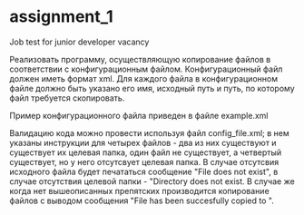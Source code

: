 # assignment_1
Job test for junior developer vacancy


Реализовать программу, осуществляющую копирование файлов в соответствии с
конфигурационным файлом. Конфигурационный файл должен иметь формат xml. Для
каждого файла в конфигурационном файле должно быть указано его имя, исходный путь и
путь, по которому файл требуется скопировать.

Пример конфигурационного файла приведен в файле example.xml

Валидацию кода можно провести используя файл config_file.xml; в нем указаны инструкции для четырех файлов - два из них существуют и существует их целевая папка, один файл не существует, а четвертый существует, но у него отсутсвует целевая папка. В случае отсутсвия исходного файла будет печататься сообщение "File <file path> does not exist", в случае отсутствия целевой папки - "Directory <directory path> does not exist. В случае же когда нет вышеописанных препятских производится копирование файлов с выводом сообщения "File <file path> has been succesfully copied to <directory path>".
